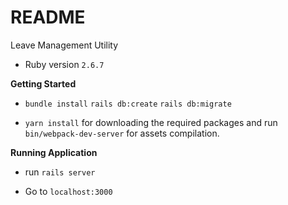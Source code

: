 # README

Leave Management Utility

* Ruby version
    `2.6.7`
    
**Getting Started**

* `bundle install` `rails db:create` `rails db:migrate`

* `yarn install` for downloading the required packages and run `bin/webpack-dev-server` for assets compilation.

**Running Application**

* run `rails server`

* Go to `localhost:3000`